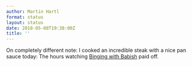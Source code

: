 ```yaml
---
author: Martin Hartl
format: status
layout: status
date: 2018-05-08T19:38:00Z
title: ''
---
```

On completely different note: I cooked an incredible steak with a nice pan sauce today: The hours watching [Binging with Babish](https://m.youtube.com/channel/UCJHA_jMfCvEnv-3kRjTCQXw) paid off.
